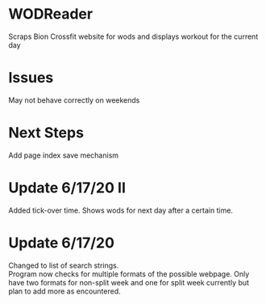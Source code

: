 # WODReader
Scraps Bion Crossfit website for wods and displays workout for the current day

# Issues
May not behave correctly on weekends

# Next Steps
Add page index save mechanism

# Update 6/17/20 II
Added tick-over time.
Shows wods for next day after a certain time.

# Update 6/17/20
Changed to list of search strings.  
Program now checks for multiple formats of the possible webpage.
Only have two formats for non-split week and one for split week currently but plan to add more as encountered.
